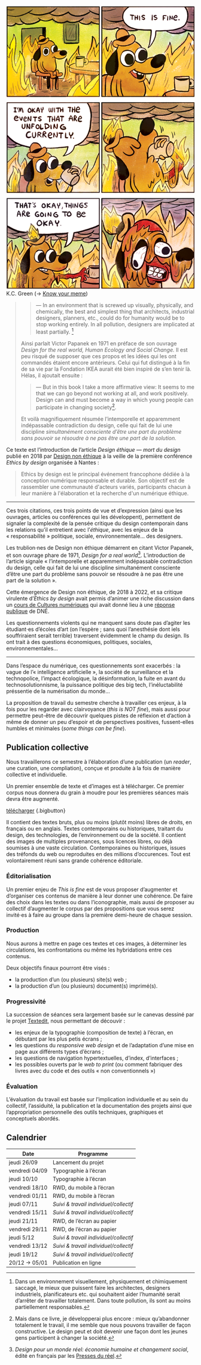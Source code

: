 ![This is fine](assets/thisisfine.png)
  K.C. Green (→ [Know your meme](https://knowyourmeme.com/memes/this-is-fine))


> > — In an environment that is screwed up visually, physically, and chemically, the best and simplest thing that architects, industrial designers, planners, etc., could do for humanity would be to stop working entirely. In all pollution, designers are implicated at least partially. [^fr1]
> 
> Ainsi parlait Victor Papanek en 1971 en préface de son ouvrage _Design for the real world, Human Ecology and Social Change._ Il est peu risqué de supposer que ces propos et les idées qui les ont commandés étaient encore antérieurs. Celui qui fut distingué à la fin de sa vie par la Fondation IKEA aurait été bien inspiré de s’en tenir là. Hélas, il ajoutait ensuite :
> 
> > — But in this book I take a more affirmative view: It seems to me that we can go beyond not working at all, and work positively. Design can and must become a way in which young people can participate in changing society[^fr2].
> 
> Et voilà magnifiquement résumée l’intemporelle et apparemment indépassable contradiction du design, celle qui fait de lui une discipline _simultanément consciente d’être une part du problème sans pouvoir se résoudre à ne pas être une part de la solution._

[^fr1]: Dans un environnement visuellement, physiquement et chimiquement saccagé, le mieux que puissent faire les architectes, designers industriels, planificateurs etc. qui souhaitent aider l’humanité serait d’arrêter de travailler totalement. Dans toute pollution, ils sont au moins partiellement responsables.

[^fr2]: Mais dans ce livre, je développerai plus encore : mieux qu’abandonner totalement le travail, il me semble que nous pouvons travailler de façon constructive. Le design peut et doit devenir une façon dont les jeunes gens participent à changer la société.

Ce texte est l’introduction de l’article _Design éthique — mort du design_ publié en 2018 par [Design non éthique](https://designonethic.medium.com/) à la veille de la première conférence _Ethics by design_ organisée à Nantes :

> Ethics by design est le principal événement francophone dédiée à la conception numérique responsable et durable. Son objectif est de rassembler une communauté d'acteurs variés, participants chacun à leur manière à l'élaboration et la recherche d'un numérique éthique. 

---

Ces trois citations, ces trois points de vue et d’expression (ainsi que les ouvrages, articles ou conférences qui les développent), permettent de signaler la complexité de la pensée critique du design contemporain dans les relations qu’il entretient avec l’_éthique_, avec les enjeux de la « responsabilité » politique, sociale, environnementale… des designers.

Les trublion⋅nes de Design non éthique démarrent en citant Victor Papanek, et son ouvrage phare de 1971, _Design for a real world_[^dfarw]. L’introduction de l’article signale « l’intemporelle et apparemment indépassable contradiction du design, celle qui fait de lui une discipline simultanément consciente d’être une part du problème sans pouvoir se résoudre à ne pas être une part de la solution ».

[^dfarw]: _Design pour un monde réel: économie humaine et changement social_, édité en français par les [Presses du réel](https://www.lespressesdureel.com/ouvrage.php?id=8623&menu=0).

Cette émergence de Design non éthique, de 2018 à 2022, et sa critique virulente d’_Ethics by design_ avait permis d’animer une riche discussion dans un [cours de Cultures numériques](/web/pages/culturenum/ethique/) qui avait donné lieu à une [réponse publique](https://designonethic.medium.com/conversations-1-ae02afb6dbf9) de DNÉ.

Les questionnements violents qui ne manquent sans doute pas d’agiter les étudiant⋅es d’écoles d’art (on l’espère ; sans quoi l’anesthésie dont iels souffriraient serait terrible) traversent évidemment le champ du design. Ils ont trait à des questions économiques, politiques, sociales, environnementales… 

--- 

Dans l’espace du numérique, ces questionnements sont exacerbés : la vague de l’« intelligence artificielle », la société de surveillance et la technopolice, l’impact écologique, la désinformation, la fuite en avant du technosolutionnisme, la puissance politique des big tech, l’inéluctabilité préssentie de la numérisation du monde…

La proposition de travail du semestre cherche à travailler ces enjeux, à la fois pour les regarder avec clairvoyance (_this is NOT fine_), mais aussi pour permettre peut-être de découvrir quelques pistes de réflexion et d’action à même de donner un peu d’espoir et de perspectives positives, fussent-elles humbles et minimales (_some things can be fine_).

## Publication collective

Nous travaillerons ce semestre à l’élaboration d’une publication (un _reader_, une curation, une compliation), conçue et produite à la fois de manière collective et individuelle.

Un premier ensemble de texte et d’images est à télécharger. Ce premier corpus nous donnera du grain à moudre pour les premières séances mais devra être augmenté.

[télécharger](https://ateliers.esad-pyrenees.fr/tmp/thisisfine-26-09-2024.zip) {.bigbutton}

Il contient des textes bruts, plus ou moins (plutôt moins) libres de droits, en français ou en anglais. Textes contemporains ou historiques, traitant du design, des technologies, de l’environnement ou de la société. Il contient des images de multiples provenances, sous licences libres, ou déjà soumises à une vaste circulation. Contemporaines ou historiques, issues des tréfonds du web ou reproduites en des millions d’occurences. Tout est volontairement réuni sans grande cohérence éditoriale.

### Éditorialisation

Un premier enjeu de _This is fine_ est de vous proposer d’augmenter et d’organiser ces contenus de manière à leur donner une cohérence. De faire des choix dans les textes ou dans l’iconographie, mais aussi de proposer au collectif d’augmenter le corpus par des propositions que vous serez invité⋅es à faire au groupe dans la première demi-heure de chaque session.

### Production 

Nous aurons à mettre en page ces textes et ces images, à déterminer les circulations, les confrontations ou même les hybridations entre ces contenus.

Deux objectifs finaux pourront être visés : 
- la production d’un (ou plusieurs) site(s) web ;
- la production d’un (ou plusieurs) document(s) imprimé(s).

### Progressivité

La succession de séances sera largement basée sur le canevas dessiné par le projet [Textedit](../textedit/), nous permettant de découvir :
- les enjeux de la typographie (composition de texte) à l’écran, en débutant par les plus petis écrans ;
- les questions du _responsive web design_ et de l’adaptation d’une mise en page aux différents types d’écrans ;
- les questions de navigation hypertextuelles, d’index, d’interfaces ;
- les possibles ouverts par le _web to print_ (ou comment fabriquer des livres avec du code et des outils « non conventionnels »)

### Évaluation

L’évaluation du travail est basée sur l’implication individuelle et au sein du collectif, l’assiduité, la publication et la documentation des projets ainsi que l’appropriation personnelle des outils techniques, graphiques et conceptuels abordés.


## Calendrier
    

| Date                | Programme                 |
| ------------------- | ------------------------- |    
| jeudi 26/09         | Lancement du projet       |
| vendredi 04/09      | Typographie à l’écran     |
| jeudi 10/10         | Typographie à l’écran     |
| vendredi 18/10      | RWD, du mobile à l’écran  |
| vendredi 01/11      | RWD, du mobile à l’écran  |
| jeudi 07/11         | _Suivi & travail individuel/collectif_ |
| vendredi 15/11      | _Suivi & travail individuel/collectif_ |
| jeudi 21/11         | RWD, de l’écran au papier |
| vendredi 29/11      | RWD, de l’écran au papier |
| jeudi 5/12          | _Suivi & travail individuel/collectif_ |
| vendredi 13/12      | _Suivi & travail individuel/collectif_ |
| jeudi 19/12         | _Suivi & travail individuel/collectif_ |
| 20/12 → 05/01       | Publication en ligne      |




<!-- > « Comment contrecarrer l’empiètement des nouveaux systèmes et appareils électroniques sur des communaux qui sont plus intimes à notre être et plus subtils que les prés ou les routes – ces communaux qui sont au moins aussi précieux que le silence. Le silence (…) est indispensable à l’émergence de la personnalité. Il nous est ravi par des machines qui singent les humains. Nous pourrions facilement être rendus tributaires de machines pour notre parole et notre pensée comme nous le sommes déjà pour nos déplacements. » -->

